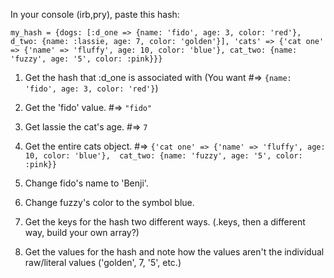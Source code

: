 In your console (irb,pry), paste this hash:

`my_hash = {dogs: [:d_one => {name: 'fido', age: 3, color: 'red'}, d_two: {name: :lassie, age: 7, color: 'golden'}], 'cats' => {'cat one' => {'name' => 'fluffy', age: 10, color: 'blue'}, cat_two: {name: 'fuzzy', age: '5', color: :pink}}}`

1. Get the hash that :d_one is associated with (You want #=> `{name: 'fido', age: 3, color: 'red'}`)

2. Get the 'fido' value. #=> `"fido"`

3. Get lassie the cat's age. #=> `7`

4. Get the entire cats object. #=> `{'cat one' => {'name' => 'fluffy', age: 10, color: 'blue'}, 
   cat_two: {name: 'fuzzy', age: '5', color: :pink}}`
   
5. Change fido's name to 'Benji'.

6. Change fuzzy's color to the symbol blue.

7. Get the keys for the hash two different ways. (.keys, then a different way, build your own array?)

8. Get the values for the hash and note how the values aren't the individual raw/literal values
   ('golden', 7, '5', etc.)
